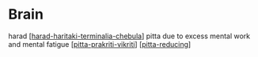 # Brain

harad [[harad-haritaki-terminalia-chebula]]
pitta due to excess mental work and mental fatigue [[pitta-prakriti-vikriti]] [[pitta-reducing]]


[//begin]: # "Autogenerated link references for markdown compatibility"
[harad-haritaki-terminalia-chebula]: harad-haritaki-terminalia-chebula "Harad Haritaki Terminalia Chebula"
[pitta-prakriti-vikriti]: pitta-prakriti-vikriti "Pitta Prakriti Vikriti"
[pitta-reducing]: pitta-reducing "Pitta Reducing"
[//end]: # "Autogenerated link references"